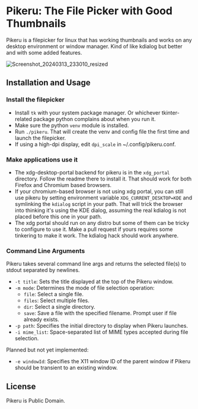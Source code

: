  # Pikeru: The File Picker with Good Thumbnails

Pikeru is a filepicker for linux that has working thumbnails and works on any desktop environment or window manager. Kind of like kdialog but better and with some added features.

![Screenshot_20240313_233010_resized](https://github.com/dvhar/pikeru/assets/33729230/eab08fc2-c10a-4a49-b561-d8a78ee263f9)

## Installation and Usage

### Install the filepicker
* Install `tk` with your system package manager. Or whichever tkinter-related package python complains about when you run it.
* Make sure the python `venv` module is installed.
* Run `./pikeru`. That will create the venv and config file the first time and launch the filepicker.
* If using a high-dpi display, edit `dpi_scale` in ~/.config/pikeru.conf.

### Make applications use it
* The xdg-desktop-portal backend for pikeru is in the `xdg_portal` directory. Follow the readme there to install it. That should work for both Firefox and Chromium based browsers.
* If your chromium-based browser is not using xdg portal, you can still use pikeru by setting environment variable `XDG_CURRENT_DESKTOP=KDE` and symlinking the `kdialog` script in your path. That will trick the browser into thinking it's using the KDE dialog, assuming the real kdialog is not placed before this one in your path.
* The xdg portal should run on any distro but some of them can be tricky to configure to use it. Make a pull request if yours requires some tinkering to make it work. The kdialog hack should work anywhere.

### Command Line Arguments
Pikeru takes several command line args and returns the selected file(s) to stdout separated by newlines.

- `-t title`: Sets the title displayed at the top of the Pikeru window.
- `-m mode`: Determines the mode of file selection operation:
  - `file`: Select a single file.
  - `files`: Select multiple files.
  - `dir`: Select a single directory.
  - `save`: Save a file with the specified filename. Prompt user if file already exists.
- `-p path`: Specifies the initial directory to display when Pikeru launches.
- `-i mime_list`: Space-separated list of MIME types accepted during file selection.

Planned but not yet implemented:
- `-e windowId`: Specifies the X11 window ID of the parent window if Pikeru should be transient to an existing window.

## License
Pikeru is Public Domain.
